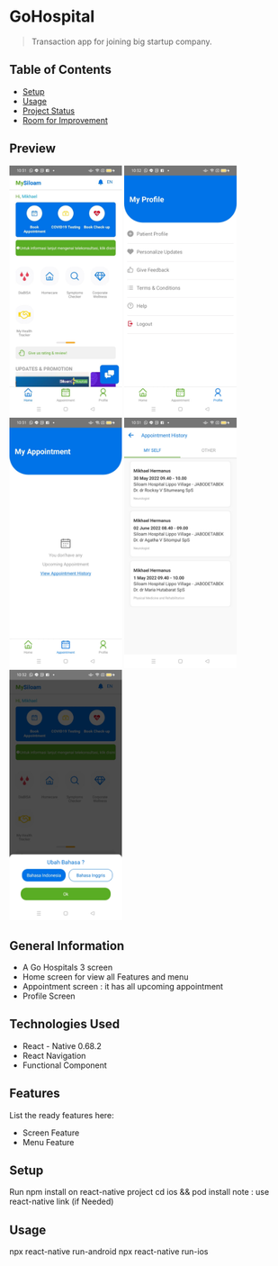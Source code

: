 # GoHospital
> Transaction app for joining big startup company.

## Table of Contents
* [Setup](#setup)
* [Usage](#usage)
* [Project Status](#project-status)
* [Room for Improvement](#room-for-improvement)

## Preview
<div class="row">
<img src="src/assets/screenshots/screenshot1.jpeg" width='200'>
<img src="src/assets/screenshots/screenshot2.jpeg" width='200'>
<img src="src/assets/screenshots/screenshot3.jpeg" width='200'>
<img src="src/assets/screenshots/screenshot4.jpeg" width='200'>
 <img src="src/assets/screenshots/screenshot5.jpeg" width='200'>
</div>

## General Information
- A Go Hospitals 3 screen
- Home screen for view all Features and menu
- Appointment screen : it has all upcoming appointment
- Profile Screen 

## Technologies Used
- React - Native 0.68.2
- React Navigation
- Functional Component

## Features
List the ready features here:
- Screen Feature
- Menu Feature

## Setup
Run npm install on react-native project
cd ios && pod install
note : use react-native link (if Needed)

## Usage
npx react-native run-android 
npx react-native run-ios
